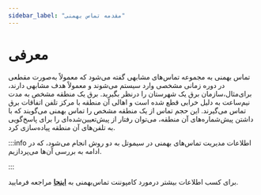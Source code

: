```yaml
---
sidebar_label: "مقدمه تماس بهمنی"
---
```

<head>
  <title>مقدمه تماس بهمنی | مستندات سیموتل</title>
</head>

# معرفی
تماس بهمنی به مجموعه تماس‌‌های مشابهی گفته می‌‌شود که معمولاً به‌‌صورت مقطعی در دوره زمانی مشخصی وارد سیستم می‌‌شوند و معمولاً هدف مشابهی دارند، برای‌مثال،سازمان برق یک شهرستان را درنظر بگیرید. برق یک منطقه مشخص به مدت نیم‌‌ساعت به دلیل خرابی قطع شده است و اهالی آن منطقه با مرکز تلفن اتفاقات برق تماس می‌گیرند. این حجم تماس از یک منطقه مشخص را تماس بهمنی می‌‌گویند که با داشتن پیش‌شماره‌‌های آن منطقه، می‌‌توان رفتار از پیش‌تعیین‌‌شده‌ای را برای پاسخ‌‌گویی به تلفن‌‌های آن منطقه پیاده‌سازی کرد.

:::info اطلاعات
مدیریت تماس‌‌های بهمنی در سیموتل به دو روش انجام می‌‌شود، که در ادامه به بررسی آن‌ها می‌پردازیم.

:::

برای کسب اطلاعات بیشتر درمورد کامپوننت تماس‌بهمنی به **[اینجا](/docs/simotel/callcenter-docs/dialplan/components/spit_detection)** مراجعه فرمایید.